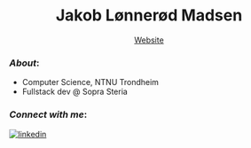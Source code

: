 <h1 align="center">Jakob Lønnerød Madsen</h1>
<div align="center">
    <a href="https://jakoblm.com/" target="_blank">Website</a>
</div>

### _About_:

- Computer Science, NTNU Trondheim
- Fullstack dev @ Sopra Steria

### _Connect with me_:
<a href="https://www.linkedin.com/in/jakoblm/" target="_blank">
    <img src=https://img.shields.io/badge/linkedin-%231E77B5.svg?&style=for-the-badge&logo=linkedin&logoColor=white alt=linkedin style="margin-bottom: 5px;" />
</a>  
